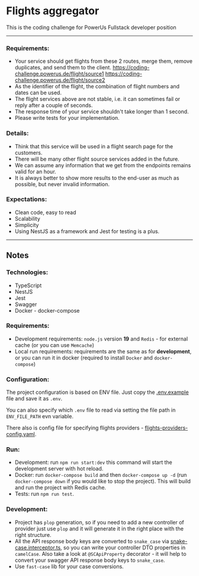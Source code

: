 # Flights aggregator

This is the coding challenge for PowerUs Fullstack developer position

---

### Requirements:

- Your service should get flights from these 2 routes, merge them, remove duplicates, and send them to the client.
  https://coding-challenge.powerus.de/flight/source1
  https://coding-challenge.powerus.de/flight/source2
- As the identifier of the flight, the combination of flight numbers and dates can be used.
- The flight services above are not stable, i.e. it can sometimes fail or reply after a couple of seconds.
- The response time of your service shouldn't take longer than 1 second.
- Please write tests for your implementation.

### Details:

- Think that this service will be used in a flight search page for the customers.
- There will be many other flight source services added in the future.
- We can assume any information that we get from the endpoints remains valid for an hour.
- It is always better to show more results to the end-user as much as possible, but never invalid information.

### Expectations:

- Clean code, easy to read
- Scalability
- Simplicity
- Using NestJS as a framework and Jest for testing is a plus.

---

## Notes

### Technologies:

- TypeScript
- NestJS
- Jest
- Swagger
- Docker - docker-compose

### Requirements:

- Development requirements: `node.js` version **19** and `Redis` - for external cache (or you can use `Memcache`)
- Local run requirements: requirements are the same as for **development**, or you can run it in docker (required to install `Docker` and `docker-compose`)

### Configuration:

The project configuration is based on ENV file. Just copy the [.env.example](.env.example) file and save it as `.env`.

You can also specify which `.env` file to read via setting the file path in `ENV_FILE_PATH` evn variable.

There also is config file for specifying flights providers - [flights-providers-config.yaml](flights-providers-config.yaml).

### Run:

- Development: run `npm run start:dev` this command will start the development server with hot reload.
- Docker: run `docker-compose build` and then `docker-compose up -d` (run `docker-compose down` if you would like to stop the project). This will build and run the project with Redis cache.
- Tests: run `npm run test`.

### Development:

- Project has `plop` generation, so if you need to add a new controller of provider just use `plop` and it will generate it in the right place with the right structure.
- All the API response body keys are converted to `snake_case` via [snake-case.interceptor.ts](src%2Finterceptors%2Fsnake-case.interceptor.ts), so you can write your controller DTO properties in `camelCase`. Also take a look at `@SCApiProperty` decorator - it will help to convert your swagger API response body keys to `snake_case`.
- Use `fast-case` lib for your case conversions.
